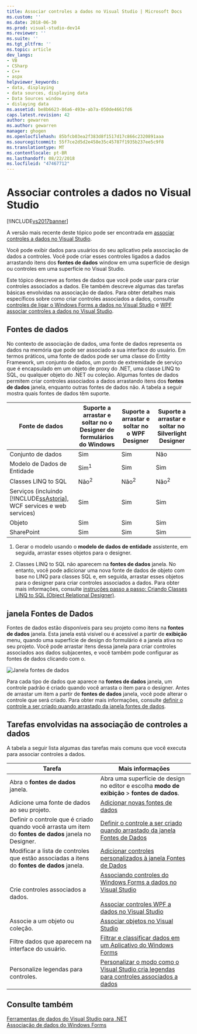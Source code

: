 ```yaml
---
title: Associar controles a dados no Visual Studio | Microsoft Docs
ms.custom: ''
ms.date: 2018-06-30
ms.prod: visual-studio-dev14
ms.reviewer: ''
ms.suite: ''
ms.tgt_pltfrm: ''
ms.topic: article
dev_langs:
- VB
- CSharp
- C++
- aspx
helpviewer_keywords:
- data, displaying
- data sources, displaying data
- Data Sources window
- dislaying data
ms.assetid: be8b6623-86a6-493e-ab7a-050de4661fd6
caps.latest.revision: 42
author: gewarren
ms.author: gewarren
manager: ghogen
ms.openlocfilehash: 85bfcb03ea2f383d8f1517d17c866c2320891aaa
ms.sourcegitcommit: 55f7ce2d5d2e458e35c45787f1935b237ee5c9f8
ms.translationtype: MT
ms.contentlocale: pt-BR
ms.lasthandoff: 08/22/2018
ms.locfileid: "47467712"
---
```

# <a name="bind-controls-to-data-in-visual-studio"></a>Associar controles a dados no Visual Studio
[!INCLUDE[vs2017banner](../includes/vs2017banner.md)]

A versão mais recente deste tópico pode ser encontrada em [associar controles a dados no Visual Studio](https://docs.microsoft.com/visualstudio/data-tools/bind-controls-to-data-in-visual-studio).  
  
  
Você pode exibir dados para usuários do seu aplicativo pela associação de dados a controles. Você pode criar esses controles ligados a dados arrastando itens dos **fontes de dados** window em uma superfície de design ou controles em uma superfície no Visual Studio.  
  
 Este tópico descreve as fontes de dados que você pode usar para criar controles associados a dados. Ele também descreve algumas das tarefas básicas envolvidas na associação de dados. Para obter detalhes mais específicos sobre como criar controles associados a dados, consulte [controles de ligar o Windows Forms a dados no Visual Studio](../data-tools/bind-windows-forms-controls-to-data-in-visual-studio.md) e [WPF associar controles a dados no Visual Studio](../data-tools/bind-wpf-controls-to-data-in-visual-studio1.md).  
  
## <a name="data-sources"></a>Fontes de dados  
 No contexto de associação de dados, uma fonte de dados representa os dados na memória que pode ser associado a sua interface do usuário. Em termos práticos, uma fonte de dados pode ser uma classe do Entity Framework, um conjunto de dados, um ponto de extremidade de serviço que é encapsulado em um objeto de proxy do .NET, uma classe LINQ to SQL, ou qualquer objeto do .NET ou coleção. Algumas fontes de dados permitem criar controles associados a dados arrastando itens dos **fontes de dados** janela, enquanto outras fontes de dados não. A tabela a seguir mostra quais fontes de dados têm suporte.  
  
|Fonte de dados|Suporte a arrastar e soltar no **o Designer de formulários do Windows**|Suporte a arrastar e soltar no **o WPF Designer**|Suporte a arrastar e soltar no **Silverlight Designer**|  
|-----------------|---------------------------------------------------------------|-----------------------------------------------------|-------------------------------------------------------------|  
|Conjunto de dados|Sim|Sim|Não|  
|Modelo de Dados de Entidade|Sim<sup>1</sup>|Sim|Sim|  
|Classes LINQ to SQL|Não<sup>2</sup>|Não<sup>2</sup>|Não<sup>2</sup>|  
|Serviços (incluindo [!INCLUDE[ssAstoria](../includes/ssastoria-md.md)], WCF services e web services)|Sim|Sim|Sim|  
|Objeto|Sim|Sim|Sim|  
|SharePoint|Sim|Sim|Sim|  
  
 1. Gerar o modelo usando o **modelo de dados de entidade** assistente, em seguida, arrastar esses objetos para o designer.  
  
 2. Classes LINQ to SQL não aparecem na **fontes de dados** janela. No entanto, você pode adicionar uma nova fonte de dados de objeto com base no LINQ para classes SQL e, em seguida, arrastar esses objetos para o designer para criar controles associados a dados. Para obter mais informações, consulte [instruções passo a passo: Criando Classes LINQ to SQL (Object Relational Designer)](http://msdn.microsoft.com/library/35aad4a4-2e8a-46e2-ae09-5fbfd333c233).  
  
## <a name="data-sources-window"></a>janela Fontes de Dados  
 Fontes de dados estão disponíveis para seu projeto como itens na **fontes de dados** janela. Esta janela está visível ou é acessível a partir de **exibição** menu, quando uma superfície de design do formulário é a janela ativa no seu projeto. Você pode arrastar itens dessa janela para criar controles associados aos dados subjacentes, e você também pode configurar as fontes de dados clicando com o.  
  
 ![Janela fontes de dados](../data-tools/media/raddata-data-sources-window.png "raddata janela de fontes de dados")  
  
 Para cada tipo de dados que aparece na **fontes de dados** janela, um controle padrão é criado quando você arrasta o item para o designer. Antes de arrastar um item a partir de **fontes de dados** janela, você pode alterar o controle que será criado. Para obter mais informações, consulte [definir o controle a ser criado quando arrastado da janela fontes de dados](../data-tools/set-the-control-to-be-created-when-dragging-from-the-data-sources-window.md).  
  
## <a name="tasks-involved-in-binding-controls-to-data"></a>Tarefas envolvidas na associação de controles a dados  
 A tabela a seguir lista algumas das tarefas mais comuns que você executa para associar controles a dados.  
  
|Tarefa|Mais informações|  
|----------|----------------------|  
|Abra o **fontes de dados** janela.|Abra uma superfície de design no editor e escolha **modo de exibição** > **fontes de dados**.|  
|Adicione uma fonte de dados ao seu projeto.|[Adicionar novas fontes de dados](../data-tools/add-new-data-sources.md)|  
|Definir o controle que é criado quando você arrasta um item do **fontes de dados** janela no Designer.|[Definir o controle a ser criado quando arrastado da janela Fontes de Dados](../data-tools/set-the-control-to-be-created-when-dragging-from-the-data-sources-window.md)|  
|Modificar a lista de controles que estão associadas a itens do **fontes de dados** janela.|[Adicionar controles personalizados à janela Fontes de Dados](../data-tools/add-custom-controls-to-the-data-sources-window.md)|  
|Crie controles associados a dados.|[Associando controles do Windows Forms a dados no Visual Studio](../data-tools/bind-windows-forms-controls-to-data-in-visual-studio.md)<br /><br /> [Associar controles WPF a dados no Visual Studio](../data-tools/bind-wpf-controls-to-data-in-visual-studio1.md)|  
|Associe a um objeto ou coleção.|[Associar objetos no Visual Studio](../data-tools/bind-objects-in-visual-studio.md)|  
|Filtre dados que aparecem na interface do usuário.|[Filtrar e classificar dados em um Aplicativo do Windows Forms](../data-tools/filter-and-sort-data-in-a-windows-forms-application.md)|  
|Personalize legendas para controles.|[Personalizar o modo como o Visual Studio cria legendas para controles associados a dados](../data-tools/customize-how-visual-studio-creates-captions-for-data-bound-controls.md)|  
  
## <a name="see-also"></a>Consulte também  
 [Ferramentas de dados do Visual Studio para .NET](../data-tools/visual-studio-data-tools-for-dotnet.md)   
 [Associação de dados do Windows Forms](http://msdn.microsoft.com/library/c3826d8e-ea25-4ad4-a669-45bfb19192aa)

